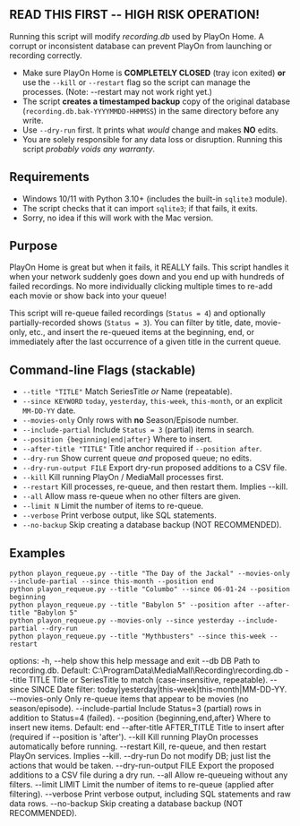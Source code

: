 **READ THIS FIRST -- HIGH RISK OPERATION!**
-------------------------------------------------
Running this script will modify *recording.db* used by PlayOn Home.  A corrupt or
inconsistent database can prevent PlayOn from launching or recording correctly.

* Make sure PlayOn Home is **COMPLETELY CLOSED** (tray icon exited) **or** use
   the `--kill` or `--restart` flag so the script can manage the processes.
   (Note: --restart may not work right yet.)
* The script **creates a timestamped backup** copy of the original database
   (`recording.db.bak-YYYYMMDD-HHMMSS`) in the same directory before any write.
* Use `--dry-run` first.  It prints what *would* change and makes **NO** edits.
* You are solely responsible for any data loss or disruption.  Running this
   script *probably voids any warranty*.

Requirements
------------
* Windows 10/11 with Python 3.10+ (includes the built-in `sqlite3` module).
* The script checks that it can import `sqlite3`; if that fails, it exits.
* Sorry, no idea if this will work with the Mac version.

Purpose
-------
PlayOn Home is great but when it fails, it REALLY fails. This script handles
it when your network suddenly goes down and you end up with hundreds of failed
recordings. No more individually clicking multiple times to re-add each movie or
show back into your queue!

This script will re-queue failed recordings (`Status = 4`) and optionally
partially-recorded shows (`Status = 3`).  You can filter by title, date,
movie-only, etc., and insert the re-queued items at the beginning, end, or
immediately after the last occurrence of a given title in the current queue.

Command-line Flags (stackable)
--------------------
- `--title "TITLE"`       Match SeriesTitle *or* Name (repeatable).
- `--since KEYWORD`       `today`, `yesterday`, `this-week`, `this-month`, or
                          an explicit `MM-DD-YY` date.
- `--movies-only`         Only rows with **no** Season/Episode number.
- `--include-partial`     Include `Status = 3` (partial) items in search.
- `--position {beginning|end|after}`  Where to insert.
- `--after-title "TITLE"` Title anchor required if `--position after`.
- `--dry-run`             Show current queue *and* proposed queue; no edits.
- `--dry-run-output FILE` Export dry-run proposed additions to a CSV file.
- `--kill`                Kill running PlayOn / MediaMall processes first.
- `--restart`             Kill processes, re-queue, and then restart them. Implies --kill.
- `--all`                 Allow mass re-queue when no other filters are given.
- `--limit N`             Limit the number of items to re-queue.
- `--verbose`             Print verbose output, like SQL statements.
- `--no-backup`           Skip creating a database backup (NOT RECOMMENDED).

Examples
--------
```
python playon_requeue.py --title "The Day of the Jackal" --movies-only --include-partial --since this-month --position end
python playon_requeue.py --title "Columbo" --since 06-01-24 --position beginning
python playon_requeue.py --title "Babylon 5" --position after --after-title "Babylon 5"
python playon_requeue.py --movies-only --since yesterday --include-partial --dry-run
python playon_requeue.py --title "Mythbusters" --since this-week --restart
```

options:
  -h, --help            show this help message and exit
  --db DB               Path to recording.db. Default: C:\ProgramData\MediaMall\Recording\recording.db
  --title TITLE         Title or SeriesTitle to match (case-insensitive, repeatable).
  --since SINCE         Date filter: today|yesterday|this-week|this-month|MM-DD-YY.
  --movies-only         Only re-queue items that appear to be movies (no season/episode).
  --include-partial     Include Status=3 (partial) rows in addition to Status=4 (failed).
  --position {beginning,end,after}
                        Where to insert new items. Default: end
  --after-title AFTER_TITLE
                        Title to insert after (required if --position is 'after').
  --kill                Kill running PlayOn processes automatically before running.
  --restart             Kill, re-queue, and then restart PlayOn services. Implies --kill.
  --dry-run             Do not modify DB; just list the actions that would be taken.
  --dry-run-output FILE
                        Export the proposed additions to a CSV file during a dry run.
  --all                 Allow re-queueing without any filters.
  --limit LIMIT         Limit the number of items to re-queue (applied after filtering).
  --verbose             Print verbose output, including SQL statements and raw data rows.
  --no-backup           Skip creating a database backup (NOT RECOMMENDED).
